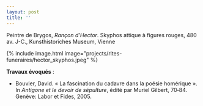 ```yaml
---
layout: post
title: ''
---
```


Peintre de Brygos, <i>Rançon d’Hector</i>. Skyphos attique à figures rouges, 480 av. J-C., Kunsthistoriches Museum, Vienne

{% include image.html image="projects/rites-funeraires/hector_skyphos.jpeg" %}

**Travaux évoqués** : 
- Bouvier, David. «&nbsp;La fascination du cadavre dans la poésie homérique&nbsp;». In <i>Antigone et le devoir de sépulture</i>, édité par Muriel Gilbert, 70‑84. Genève: Labor et Fides, 2005.